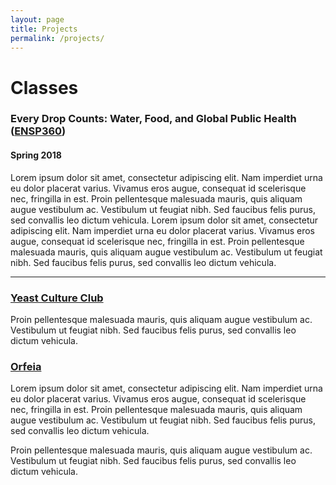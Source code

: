 ```yaml
---
layout: page
title: Projects
permalink: /projects/
---
```


# Classes

### Every Drop Counts: Water, Food, and Global Public Health ([ENSP360](https://ntst.umd.edu/soc/201801/ENSP/ENSP360))
#### Spring 2018

Lorem ipsum dolor sit amet, consectetur adipiscing elit. Nam imperdiet urna
eu dolor placerat varius. Vivamus eros augue, consequat id scelerisque nec,
fringilla in est. Proin pellentesque malesuada mauris, quis aliquam augue
vestibulum ac. Vestibulum ut feugiat nibh. Sed faucibus felis purus, sed
convallis leo dictum vehicula. Lorem ipsum dolor sit amet, consectetur
adipiscing elit. Nam imperdiet urna eu dolor placerat varius. Vivamus eros
augue, consequat id scelerisque nec, fringilla in est. Proin pellentesque
malesuada mauris, quis aliquam augue vestibulum ac. Vestibulum ut feugiat
nibh. Sed faucibus felis purus, sed convallis leo dictum vehicula.

***

### [Yeast Culture Club](https://yeastcultureclub.wordpress.com) 

Proin pellentesque malesuada mauris, quis aliquam augue vestibulum ac.
Vestibulum ut feugiat nibh. Sed faucibus felis purus, sed convallis leo dictum
vehicula.


### [Orfeia](https://orfeia.wordpress.com)

Lorem ipsum dolor sit amet, consectetur adipiscing elit. Nam imperdiet urna eu
dolor placerat varius. Vivamus eros augue, consequat id scelerisque nec,
fringilla in est. Proin pellentesque malesuada mauris, quis aliquam augue
vestibulum ac. Vestibulum ut feugiat nibh. Sed faucibus felis purus, sed
convallis leo dictum vehicula.

Proin pellentesque malesuada mauris, quis aliquam augue vestibulum ac.
Vestibulum ut feugiat nibh. Sed faucibus felis purus, sed convallis leo dictum
vehicula.
